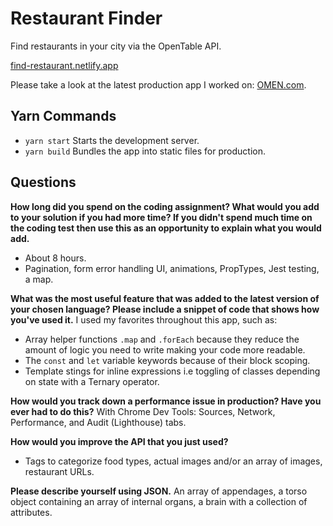 # Restaurant Finder

Find restaurants in your city via the OpenTable API.

[find-restaurant.netlify.app](https://find-restaurant.netlify.app/)

Please take a look at the latest production app I worked on: [OMEN.com](https://www.omen.com/us/en.html).

## Yarn Commands

- `yarn start` Starts the development server.
- `yarn build` Bundles the app into static files for production.

## Questions

__How long did you spend on the coding assignment? What would you add to your solution if you had more time? If you didn't spend much time on the coding test then use this as an opportunity to explain what you would add.__
- About 8 hours.
- Pagination, form error handling UI, animations, PropTypes, Jest testing, a map.

__What was the most useful feature that was added to the latest version of your chosen language? Please include a snippet of code that shows how you've used it.__
I used my favorites throughout this app, such as:
- Array helper functions `.map` and `.forEach` because they reduce the amount of logic you need to write making your code more readable.
- The `const` and `let` variable keywords because of their block scoping.
- Template stings for inline expressions i.e toggling of classes depending on state with a Ternary operator.

__How would you track down a performance issue in production? Have you ever had to do this?__
With Chrome Dev Tools: Sources, Network, Performance, and Audit (Lighthouse) tabs.

__How would you improve the API that you just used?__
- Tags to categorize food types, actual images and/or an array of images, restaurant URLs.

__Please describe yourself using JSON.__
An array of appendages, a torso object containing an array of internal organs, a brain with a collection of attributes.
